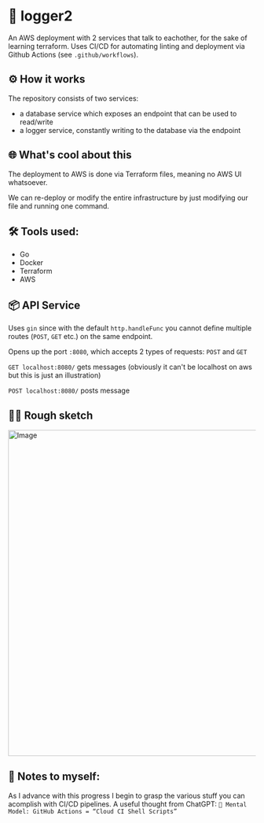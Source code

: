 # 🚀 logger2

An AWS deployment with 2 services that talk to eachother, for the sake of learning terraform. Uses CI/CD for automating linting and deployment via Github Actions (see `.github/workflows`).

## ⚙️ How it works

The repository consists of two services:

- a database service which exposes an endpoint that can be used to read/write
- a logger service, constantly writing to the database via the endpoint

## 🌐 What's cool about this

The deployment to AWS is done via Terraform files, meaning no AWS UI whatsoever.

We can re-deploy or modify the entire infrastructure by just modifying our file and running one command.

## 🛠️ Tools used:

- Go
- Docker
- Terraform
- AWS

## 📦 API Service
Uses `gin` since with the default `http.handleFunc` you cannot define multiple routes (`POST`, `GET` etc.) on the same endpoint.

Opens up the port `:8080`, which accepts 2 types of requests: `POST` and `GET`

`GET localhost:8080/` gets messages (obviously it can't be localhost on aws but this is just an illustration)

`POST localhost:8080/` posts message

## ✍🏻 Rough sketch
<img width="1247" height="663" alt="Image" src="https://github.com/user-attachments/assets/8a5e8d72-f1cb-4e88-bbe8-37131ebf00b6" />

## 🍿 Notes to myself: 
As I advance with this progress I begin to grasp the various stuff you can acomplish with CI/CD pipelines.
A useful thought from ChatGPT: `🧠 Mental Model: GitHub Actions = “Cloud CI Shell Scripts”`
